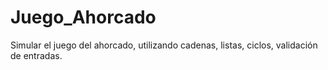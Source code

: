 # Juego_Ahorcado
Simular el juego del ahorcado, utilizando cadenas, listas, ciclos, validación de entradas.
